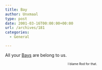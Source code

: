 ```yaml
---
title: Bay
author: Unxmaal
type: post
date: 2001-03-16T00:00:00+00:00
url: /archives/181
categories:
  - General

---
```

All your <A HREF="http://www.bay.com">Bays</A> are belong to us. 

<font size=1>

<center>
  I blame Rod for that.</font>
</center>